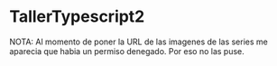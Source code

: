 # TallerTypescript2

NOTA: Al momento de poner la URL de las imagenes de las series me aparecia que habia un permiso denegado. Por eso no las puse.
